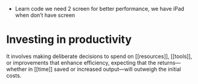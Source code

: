 - Learn code we need 2 screen for better performance, we have iPad when don’t have screen

# Investing in productivity

It involves making deliberate decisions to spend on [[resources]], [[tools]], or improvements that enhance efficiency, expecting that the returns—whether in [[time]] saved or increased output—will outweigh the initial costs.